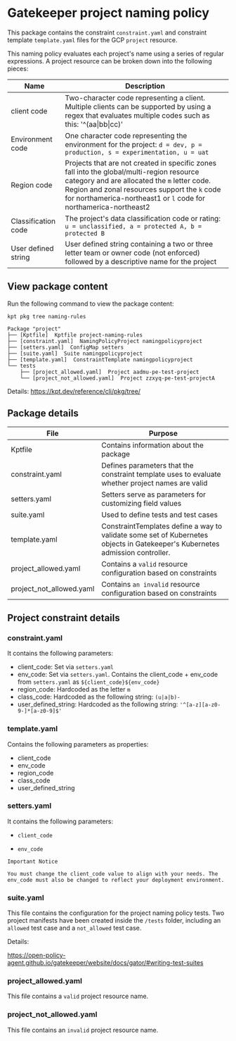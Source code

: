 # Gatekeeper project naming policy

This package contains the constraint `constraint.yaml` and constraint template `template.yaml` files for the GCP `project` resource.

This naming policy evaluates each project's name using a series of regular expressions. A project resource can be broken down into the following pieces:

| Name | Description |
| -------- | --------- |
| client code | Two-character code representing a client. Multiple clients can be supported by using a regex that evaluates multiple codes such as this: '^(aa\|bb\|cc)' |
| Environment code  | One character code representing the environment for the project: `d = dev, p = production, s = experimentation, u = uat`    |
| Region code  | Projects that are not created in specific zones fall into the global/multi-region resource category and are allocated the `m` letter code. Region and zonal resources support the `k` code for northamerica-northeast1 or `l` code for northamerica-northeast2  |
| Classification code  | The project's data classification code or rating: `u = unclassified, a = protected A, b = protected B`  |
| User defined string  | User defined string containing a two or three letter team or owner code (not enforced) followed by a descriptive name for the project |

## View package content

Run the following command to view the package content:

`kpt pkg tree naming-rules`

```
Package "project"
├── [Kptfile]  Kptfile project-naming-rules
├── [constraint.yaml]  NamingPolicyProject namingpolicyproject
├── [setters.yaml]  ConfigMap setters
├── [suite.yaml]  Suite namingpolicyproject
├── [template.yaml]  ConstraintTemplate namingpolicyproject
└── tests
    ├── [project_allowed.yaml]  Project aadmu-pe-test-project
    └── [project_not_allowed.yaml]  Project zzxyq-pe-test-projectA
```
Details: https://kpt.dev/reference/cli/pkg/tree/

## Package details

| File | Purpose |
| -------- | --------- |
| Kptfile | Contains information about the package |
| constraint.yaml  | Defines parameters that the constraint template uses to evaluate whether project names are valid   |
| setters.yaml  | Setters serve as parameters for customizing field values  |
| suite.yaml  | Used to define tests and test cases  |
| template.yaml  | ConstraintTemplates define a way to validate some set of Kubernetes objects in Gatekeeper's Kubernetes admission controller. |
| project_allowed.yaml  | Contains a `valid` resource configuration based on constraints  |
| project_not_allowed.yaml  | Contains `an invalid` resource configuration based on constraints  |

## Project constraint details

### constraint.yaml

It contains the following parameters:

- client_code: Set via `setters.yaml`
- env_code: Set via `setters.yaml`. Contains the client_code + env_code from `setters.yaml` as `${client_code}${env_code}`
- region_code: Hardcoded as the letter `m`
- class_code: Hardcoded as the following string: `(u|a|b)-`
- user_defined_string: Hardcoded as the following string: `'^[a-z][a-z0-9-]*[a-z0-9]$'`

### template.yaml

Contains the following parameters as properties:

- client_code
- env_code
- region_code
- class_code
- user_defined_string

### setters.yaml

It contains the following parameters:

- `client_code`

- `env_code`

```
Important Notice

You must change the client_code value to align with your needs. The env_code must also be changed to reflect your deployment environment.

```
### suite.yaml

This file contains the configuration for the project naming policy tests. Two project manifests have been created inside the `/tests` folder, including an `allowed` test case and a `not_allowed` test case.

Details:

https://open-policy-agent.github.io/gatekeeper/website/docs/gator/#writing-test-suites

### project_allowed.yaml

This file contains a `valid` project resource name.

### project_not_allowed.yaml

This file contains an `invalid` project resource name.